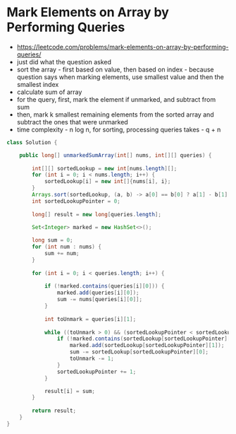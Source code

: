 # Mark Elements on Array by Performing Queries

- https://leetcode.com/problems/mark-elements-on-array-by-performing-queries/
- just did what the question asked
- sort the array - first based on value, then based on index - because question says when marking elements, use smallest value and then the smallest index
- calculate sum of array
- for the query, first, mark the element if unmarked, and subtract from sum
- then, mark k smallest remaining elements from the sorted array and subtract the ones that were unmarked
- time complexity - n log n, for sorting, processing queries takes - q + n

```java
class Solution {

    public long[] unmarkedSumArray(int[] nums, int[][] queries) {
        
        int[][] sortedLookup = new int[nums.length][];
        for (int i = 0; i < nums.length; i++) {
            sortedLookup[i] = new int[]{nums[i], i};
        }
        Arrays.sort(sortedLookup, (a, b) -> a[0] == b[0] ? a[1] - b[1] : a[0] - b[0]);
        int sortedLookupPointer = 0;
        
        long[] result = new long[queries.length];
        
        Set<Integer> marked = new HashSet<>();

        long sum = 0;
        for (int num : nums) {
            sum += num;
        }
        
        for (int i = 0; i < queries.length; i++) {
            
            if (!marked.contains(queries[i][0])) {
                marked.add(queries[i][0]);
                sum -= nums[queries[i][0]];
            }
            
            int toUnmark = queries[i][1];
            
            while ((toUnmark > 0) && (sortedLookupPointer < sortedLookup.length)) {
                if (!marked.contains(sortedLookup[sortedLookupPointer][1])) {
                    marked.add(sortedLookup[sortedLookupPointer][1]);
                    sum -= sortedLookup[sortedLookupPointer][0];
                    toUnmark -= 1;
                }
                sortedLookupPointer += 1;
            }

            result[i] = sum;
        }
        
        return result;
    }
}
```
